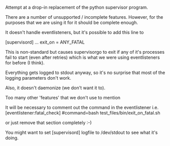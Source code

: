 Attempt at a drop-in replacement of the python supervisor program.

There are a number of unsupported / incomplete features. However, for the
purposes that we are using it for it should be complete enough.

It doesn't handle eventlisteners, but it's possible to add this line to

[supervisord]
...
exit_on = ANY_FATAL

This is non-standard but causes supervisorgo to exit if any of it's processes
fail to start (even after retries) which is what we were using eventlisteners
for before (I think).

Everything gets logged to stdout anyway, so it's no surprise that most of the
logging parameters don't work.

Also, it doesn't daemonize (we don't want it to).

Too many other 'features' that we don't use to mention

It will be necessary to comment out the command in the eventlistener i.e.
[eventlistener:fatal_check]
#command=bash test_files/bin/exit_on_fatal.sh

or just remove that section completely :-)

You might want to set [supervisord] logfile to /dev/stdout to see what it's
doing.